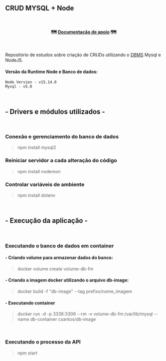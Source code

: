 ## CRUD MYSQL + Node
<br>
<h4 align="center"> 
	🗺️  <a href="https://docs.google.com/document/d/1prG_QRtDRSWSY_HEpdUNAQpTHxcBVIycakdxhw4ANs0/edit?usp=sharing">Documentação de apoio</a>   🗺️
</h4><br>

Repositório de estudos sobre criação de CRUDs  utilizando o [DBMS]('https://www.oracle.com/br/database/what-is-database/#:~:text=Um%20banco%20de%20dados%20%C3%A9,banco%20de%20dados%20(DBMS).') Mysql e NodeJS. 

#### Versão da Runtime Node e Banco de dados:
```Dependências:
Node Version - v15.14.0
Mysql - v5.0
```
<br>

## - Drivers e módulos utilizados -

<br>

### Conexão e gerenciamento do banco de dados
> npm install mysql2
### Reiniciar servidor a cada alteração do código
> npm install nodemon
### Controlar variáveis de ambiente
> npm install dotenv

<br>

## - Execução da aplicação - 

<br>

### Executando o banco de dados em container 

####  - Criando volume para armazenar dados do banco:
>docker volume create volume-db-fm
####  - Criando a imagem docker utilizando o arquivo db-image:
>docker build -f "db-image" --tag prefixo/nome_imagem
####  - Executando container 
> docker run -d -p 3336:3306 --rm -v volume-db-fm:/var/lib/mysql --name db-container csantos/db-image
<br>

### Executando o processo da API
> npm start 


 
